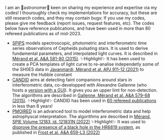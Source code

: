 I am an 🔭astronomer🔭 keen on sharing my experience and expertise via my codes! I thouroughly check my implementations for accuracy, but these are still research codes, and they may contain bugs: If you use my codes, please give me feedback (report issues, request features, etc). The codes below have reference publications, and have been used in more than 80 refereed publications as of mid-2023. 

- [SPIPS](https://github.com/amerand/SPIPS3) models spectroscopic, photometric and interferometric time series observations of Cepheids pulsating stars. It is used to derive fundamental parameters, and interpolated light curves. It is described in [Mérand et al. A&A 581-80 (2015)](https://www.aanda.org/articles/aa/pdf/2015/12/aa25954-15.pdf). ✨Highlight✨ It has been used to create a PCA templates of light curve to re-analise independetly some of the SH0ES data in [Javanmardi, Mérand et al. APJ 911-12 (2021)](https://iopscience.iop.org/article/10.3847/1538-4357/abe7e5/pdf) to measure the Hubble constant 
- [CANDID](https://github.com/amerand/CANDID) aims at detecting faint companions around stars in interferometric data, co-developped with Alexandre Gallenne (who hosts a [version with a GUI](https://github.com/agallenne/GUIcandid)). It gives you an upper limt for non-detection. The algorithms are described in [Gallenne, Mérand et al. A&A 579-68 (2015)](https://www.aanda.org/articles/aa/pdf/2015/07/aa25917-15.pdf). ✨Highlight✨ CANDID has been used in [60 refereed publications](https://ui.adsabs.harvard.edu/search/q=citations(bibcode%3A2015A%26A...579A..68G)&sort=date%20desc%2C%20bibcode%20desc&p_=0) in less than 8 years! 
- [PMOIRED](https://github.com/amerand/PMOIRED) is an advanced tool to model interferometric data and help astrophyscal interpretation. The algorithms are described in [Mérand, SPIE Volume 12183, id. 121831N (2022)](https://ui.adsabs.harvard.edu/abs/2022SPIE12183E..1NM/abstract) ✨Highlight✨ It was used to [disprove the presence of a black hole in the HR6819 system](https://www.eso.org/public/news/eso2204/), as published in [Frost et al. A&A 659-L3 (2022)](https://www.aanda.org/articles/aa/pdf/2022/03/aa43004-21.pdf)


<!--
**amerand/amerand** is a ✨ _special_ ✨ repository because its `README.md` (this file) appears on your GitHub profile.

Here are some ideas to get you started:

- 🔭 I’m currently working on ...
- 🌱 I’m currently learning ...
- 👯 I’m looking to collaborate on ...
- 🤔 I’m looking for help with ...
- 💬 Ask me about ...
- 📫 How to reach me: ...
- 😄 Pronouns: ...
- ⚡ Fun fact: ...
-->
